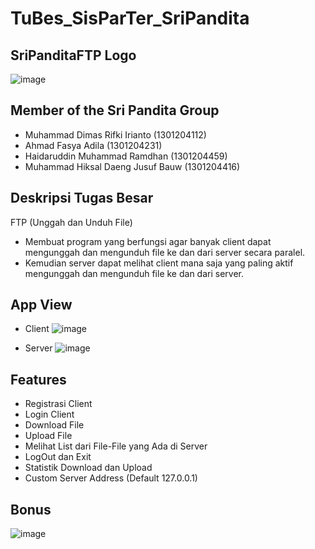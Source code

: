 # TuBes_SisParTer_SriPandita

## SriPanditaFTP Logo
![image](https://i.ibb.co/PNJPLB6/Sri-Pandita-FTP-Icon.png)

## Member of the Sri Pandita Group
- Muhammad Dimas Rifki Irianto      (1301204112)
- Ahmad Fasya Adila                 (1301204231)
- Haidaruddin Muhammad Ramdhan      (1301204459)
- Muhammad Hiksal Daeng Jusuf Bauw  (1301204416)

## Deskripsi Tugas Besar
FTP (Unggah dan Unduh File)
- Membuat program yang berfungsi agar banyak client dapat mengunggah dan mengunduh file ke dan dari server secara paralel.
- Kemudian server dapat melihat client mana saja yang paling aktif mengunggah dan mengunduh file ke dan dari server.  

## App View
- Client
![image](https://i.ibb.co/sCwWfz4/Client.png)

- Server
![image](https://i.ibb.co/k2Sntz9/Server.png)

## Features

- Registrasi Client
- Login Client
- Download File
- Upload File
- Melihat List dari File-File yang Ada di Server
- LogOut dan Exit
- Statistik Download dan Upload
- Custom Server Address (Default 127.0.0.1)

## Bonus
![image](https://i.ibb.co/RcGRg8q/206999175-c74f7dbe-1f8d-471e-99aa-66da08a0e428.png)
